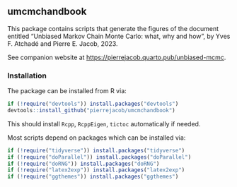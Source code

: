 
## umcmchandbook

This package contains scripts that generate the figures of the document
entitled “Unbiased Markov Chain Monte Carlo: what, why and how”, by Yves
F. Atchadé and Pierre E. Jacob, 2023.

See companion website at <https://pierrejacob.quarto.pub/unbiased-mcmc>.

### Installation

The package can be installed from R via:

``` r
if (!require("devtools")) install.packages("devtools")
devtools::install_github("pierrejacob/umcmchandbook")
```

This should install `Rcpp`, `RcppEigen`, `tictoc` automatically if
needed.

Most scripts depend on packages which can be installed via:

``` r
if (!require("tidyverse")) install.packages("tidyverse")
if (!require("doParallel")) install.packages("doParallel")
if (!require("doRNG")) install.packages("doRNG")
if (!require("latex2exp")) install.packages("latex2exp")
if (!require("ggthemes")) install.packages("ggthemes")
```
